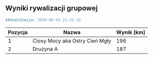 ## Wyniki rywalizacji grupowej

```markdown
Aktualizacja: 2020-06-02 21:21:15
```

Pozycja | Nazwa | Wynik [km] |
------------ | -------------  | -------------
 1 |Ciosy Mocy aka Ostry Cień Mgły | 196 
 2 |Drużyna A | 187